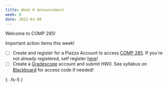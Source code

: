 ```yaml
---
title: Week 0 Announcement
week: 0
date: 2022-01-08
---
```


Welcome to COMP 285! 

Important action items this week!

- [ ] Create and register for a Piazza Account to access [COMP 285](https://piazza.com/north_carolina_at_state_university/spring2022/comp285/home). If you're not already registered, self register [here](http://piazza.com/north_carolina_at_state_university/spring2022/comp285)!
- [ ] Create a [Gradescope](https://www.gradescope.com/courses/350304) account and submit HW0. See syllabus on [Blackboard](https://blackboard.ncat.edu/webapps/blackboard/execute/modulepage/view?course_id=_3567742_1) for access code if needed!

{: .fs-5 }

